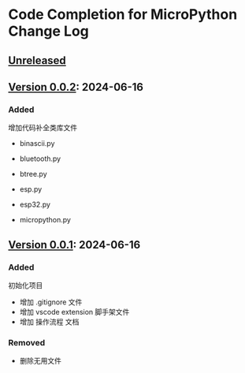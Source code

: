 # Code Completion for MicroPython Change Log

## [Unreleased]

## [Version 0.0.2]: 2024-06-16

### Added

增加代码补全类库文件

* binascii.py
* bluetooth.py
* btree.py

* esp.py
* esp32.py

* micropython.py

## [Version 0.0.1]: 2024-06-16

### Added

初始化项目

* 增加 .gitignore 文件
* 增加 vscode extension 脚手架文件
* 增加 操作流程 文档

### Removed

* 删除无用文件

[unreleased]: https://gitee.com/walkline/code-completion-for-micropython/compare/v0.0.2...HEAD
[Version 0.0.2]: https://gitee.com/walkline/code-completion-for-micropython/compare/v0.0.1...v0.0.2
[Version 0.0.1]: https://gitee.com/walkline/code-completion-for-micropython/releases/tag/v0.0.1